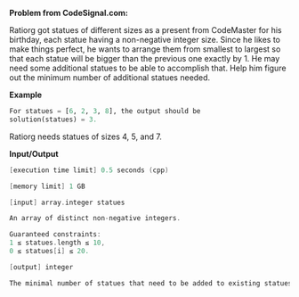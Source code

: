 **Problem from CodeSignal.com:**

Ratiorg got statues of different sizes as a present from CodeMaster for his birthday, each statue having a non-negative integer size. Since he likes to make things perfect, he wants to arrange them from smallest to largest so that each statue will be bigger than the previous one exactly by 1. He may need some additional statues to be able to accomplish that. Help him figure out the minimum number of additional statues needed.

**Example**
```python
For statues = [6, 2, 3, 8], the output should be
solution(statues) = 3.
```
Ratiorg needs statues of sizes 4, 5, and 7.

**Input/Output**
```cpp
[execution time limit] 0.5 seconds (cpp)

[memory limit] 1 GB

[input] array.integer statues

An array of distinct non-negative integers.

Guaranteed constraints:
1 ≤ statues.length ≤ 10,
0 ≤ statues[i] ≤ 20.

[output] integer

The minimal number of statues that need to be added to existing statues such that it contains every integer size from an interval [L, R] (for some L, R) and no other sizes.
```
